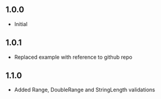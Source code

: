 ## 1.0.0

- Initial

## 1.0.1

- Replaced example with reference to github repo

## 1.1.0

- Added Range, DoubleRange and StringLength validations